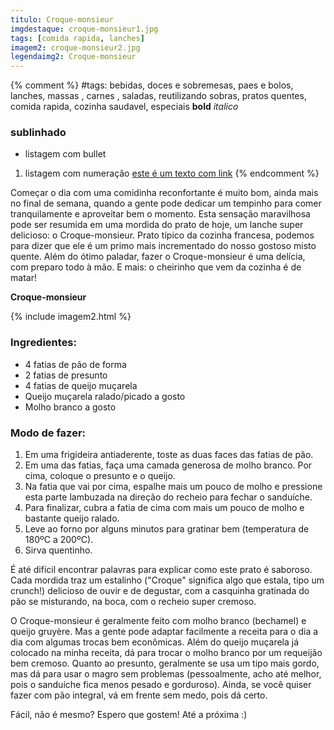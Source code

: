```yaml
---
titulo: Croque-monsieur
imgdestaque: croque-monsieur1.jpg
tags: [comida rapida, lanches]
imagem2: croque-monsieur2.jpg
legendaimg2: Croque-monsieur
---
```

{% comment %}
#tags: bebidas, doces e sobremesas, paes e bolos, lanches, massas , carnes , saladas, reutilizando sobras, pratos quentes, comida rapida, cozinha saudavel, especiais
**bold**
*italico*
### sublinhado
* listagem com bullet
1. listagem com numeração
[este é um texto com link](https://www.enderecodolink.com)
{% endcomment %}

Começar o dia com uma comidinha reconfortante é muito bom, ainda mais no final de semana, quando a gente pode dedicar um tempinho para comer tranquilamente e aproveitar bem o momento. Esta sensação maravilhosa pode ser resumida em uma mordida do prato de hoje, um lanche super delicioso: o Croque-monsieur. Prato típico da cozinha francesa, podemos para dizer que ele é um primo mais incrementado do nosso gostoso misto quente. Além do ótimo paladar, fazer o Croque-monsieur é uma delícia, com preparo todo à mão. E mais: o cheirinho que vem da cozinha é de matar!

**Croque-monsieur**

{% include imagem2.html %}

### Ingredientes:

* 4 fatias de pão de forma
* 2 fatias de presunto 
* 4 fatias de queijo muçarela
* Queijo muçarela ralado/picado a gosto
* Molho branco a gosto

### Modo de fazer:

1. Em uma frigideira antiaderente, toste as duas faces das fatias de pão. 
2. Em uma das fatias, faça uma camada generosa de molho branco. Por cima, coloque o presunto e o queijo.
3. Na fatia que vai por cima, espalhe mais um pouco de molho e pressione esta parte lambuzada na direção do recheio para fechar o sanduíche.
4. Para finalizar, cubra a fatia de cima com mais um pouco de molho e bastante queijo ralado.
5. Leve ao forno por alguns minutos para gratinar bem (temperatura de 180ºC a 200ºC). 
6. Sirva quentinho.

É até difícil encontrar palavras para explicar como este prato é saboroso. Cada mordida traz um estalinho ("Croque" significa algo que estala, tipo um crunch!) delicioso de ouvir e de degustar, com a casquinha gratinada do pão se misturando, na boca, com o recheio super cremoso.  

O Croque-monsieur é geralmente feito com molho branco (bechamel) e queijo gruyère. Mas a gente pode adaptar facilmente a receita para o dia a dia com algumas trocas bem econômicas. Além do queijo muçarela já colocado na minha receita, dá para trocar o molho branco por um requeijão bem cremoso. Quanto ao presunto, geralmente se usa um tipo mais gordo, mas dá para usar o magro sem problemas (pessoalmente, acho até melhor, pois o sanduíche fica menos pesado e gorduroso). Ainda, se você quiser fazer com pão integral, vá em frente sem medo, pois dá certo.

Fácil, não é mesmo?
Espero que gostem! Até a próxima :)